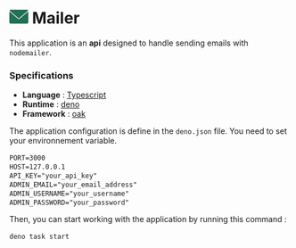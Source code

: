 # ![logo](./mailer.png) Mailer

This application is an **api** designed to handle sending emails with `nodemailer`.

### Specifications

- **Language** : [Typescript](https://www.typescriptlang.org/)
- **Runtime** : [deno](https://deno.com/)
- **Framework** : [oak](https://deno.land/x/oak)

The application configuration is define in the `deno.json` file. You need to set your environnement variable.

```
PORT=3000
HOST=127.0.0.1
API_KEY="your_api_key"
ADMIN_EMAIL="your_email_address"
ADMIN_USERNAME="your_username"
ADMIN_PASSWORD="your_password"
```

Then, you can start working with the application by running this command :

```sh
deno task start
```

